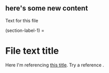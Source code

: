 ## here's some new content

Text for this file 

(section-label-1) =
# File text title

Here I'm referencing [this title](section-label-1). Try a reference [](section-label-1).

